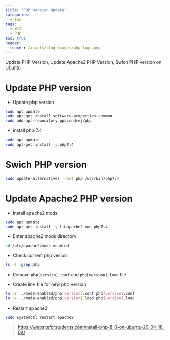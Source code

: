 ```yaml
---
title: "PHP Version Update"
categories:
  - Tec
tags:
  - 网盘
  - PHP
toc: true
header:
  teaser: /assets/blog_images/php-logo.png
---
```

Update PHP Version, Update Apache2 PHP Version, Swich PHP version on Ubuntu

# Update PHP version

- Update php version
```sh
sudo apt update
sudo apt-get install software-properties-common
sudo add-apt-repository ppa:ondrej/php
```

- install php 7.4
```sh
sudo apt update
sudo apt-get install -y php7.4
```

# Swich PHP version

```sh
sudo update-alternatives --set php /usr/bin/php7.4
```

# Update Apache2 PHP version

- Install apache2 mods
```sh
sudo apt update
sudo apt-get install -y libapache2-mod-php7.4
```

- Enter apache2 mods directory
```sh
cd /etc/apache2/mods-enabled
```

- Check current php vesion
```sh
ls -l |grep php
```

- Remove `php[version].conf` and `php[version].load` file

- Create link file for new php version
```sh
ln -s ../mods-enabled/php[version].conf php[version].conf 
ln -s ../mods-enabled/php[version].load php[version].load 
```

- Restart apache2
```sh
sudo systemctl restart apache2
```


> <https://websiteforstudents.com/install-php-8-0-on-ubuntu-20-04-18-04/>